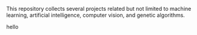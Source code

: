 This repository collects several projects related but not limited to machine learning, artificial intelligence, computer vision, and genetic algorithms.

hello
